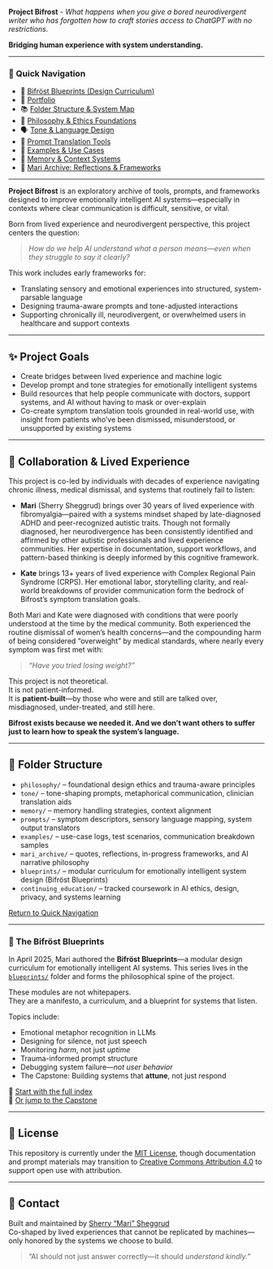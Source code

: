 **Project Bifrost** - *What happens when you give a bored neurodivergent writer who has forgotten how to craft stories access to ChatGPT with no restrictions.*

**Bridging human experience with system understanding.**

---

### 🔗 Quick Navigation <a name="quick-navigation"></a>

- 🌉 [Bifröst Blueprints (Design Curriculum)](blueprints/00_readme.md)  
- 📜 [Portfolio](portfolio/README.md)  
- 📚 [Folder Structure & System Map](#folder-structure) 
- 🧠 [Philosophy & Ethics Foundations](philosophy/README.md)  
- 🗣️ [Tone & Language Design](tone/README.md)  
- 🧵 [Prompt Translation Tools](prompts/README.md)  
- 🧪 [Examples & Use Cases](examples/README.md)  
- 🧬 [Memory & Context Systems](memory/README.md)  
- 🦊 [Mari Archive: Reflections & Frameworks](mari_archive/ERADME.md)

---

**Project Bifrost** is an exploratory archive of tools, prompts, and frameworks designed to improve emotionally intelligent AI systems—especially in contexts where clear communication is difficult, sensitive, or vital.

Born from lived experience and neurodivergent perspective, this project centers the question:
> *How do we help AI understand what a person means—even when they struggle to say it clearly?*

This work includes early frameworks for:
- Translating sensory and emotional experiences into structured, system-parsable language
- Designing trauma-aware prompts and tone-adjusted interactions
- Supporting chronically ill, neurodivergent, or overwhelmed users in healthcare and support contexts

---

## ✨ Project Goals

- Create bridges between lived experience and machine logic  
- Develop prompt and tone strategies for emotionally intelligent systems  
- Build resources that help people communicate with doctors, support systems, and AI without having to mask or over-explain  
- Co-create symptom translation tools grounded in real-world use, with insight from patients who’ve been dismissed, misunderstood, or unsupported by existing systems

---

## 🤝 Collaboration & Lived Experience

This project is co-led by individuals with decades of experience navigating chronic illness, medical dismissal, and systems that routinely fail to listen:

- **Mari** (Sherry Sheggrud) brings over 30 years of lived experience with fibromyalgia—paired with a systems mindset shaped by late-diagnosed ADHD and peer-recognized autistic traits. Though not formally diagnosed, her neurodivergence has been consistently identified and affirmed by other autistic professionals and lived experience communities. Her expertise in documentation, support workflows, and pattern-based thinking is deeply informed by this cognitive framework.

- **Kate** brings 13+ years of lived experience with Complex Regional Pain Syndrome (CRPS). Her emotional labor, storytelling clarity, and real-world breakdowns of provider communication form the bedrock of Bifrost’s symptom translation goals.

Both Mari and Kate were diagnosed with conditions that were poorly understood at the time by the medical community. Both experienced the routine dismissal of women’s health concerns—and the compounding harm of being considered “overweight” by medical standards, where nearly every symptom was first met with:  
> *“Have you tried losing weight?”*

This project is not theoretical.  
It is not patient-informed.  
It is **patient-built**—by those who were and still are talked over, misdiagnosed, under-treated, and still here.

**Bifrost exists because we needed it. And we don’t want others to suffer just to learn how to speak the system’s language.**

---

## 📂 Folder Structure <a name="folder-structure"></a>


- `philosophy/` – foundational design ethics and trauma-aware principles  
- `tone/` – tone-shaping prompts, metaphorical communication, clinician translation aids  
- `memory/` – memory handling strategies, context alignment  
- `prompts/` – symptom descriptors, sensory language mapping, system output translators  
- `examples/` – use-case logs, test scenarios, communication breakdown samples  
- `mari_archive/` – quotes, reflections, in-progress frameworks, and AI narrative philosophy  
- `blueprints/` – modular curriculum for emotionally intelligent system design (Bifröst Blueprints)  
- `continuing_education/` – tracked coursework in AI ethics, design, privacy, and systems learning

[Return to Quick Navigation](#quick-navigation)

---

### 🌉 The Bifröst Blueprints

In April 2025, Mari authored the **Bifröst Blueprints**—a modular design curriculum for emotionally intelligent AI systems. This series lives in the [`blueprints/`](blueprints/00_readme.md) folder and forms the philosophical spine of the project.

These modules are not whitepapers.  
They are a manifesto, a curriculum, and a blueprint for systems that listen.

Topics include:

- Emotional metaphor recognition in LLMs  
- Designing for silence, not just speech  
- Monitoring *harm*, not just *uptime*  
- Trauma-informed prompt structure  
- Debugging system failure—*not user behavior*  
- The Capstone: Building systems that **attune**, not just respond

📖 [Start with the full index](blueprints/00_readme.md)  
🌟 [Or jump to the Capstone](blueprints/08_capstone_attuned_system.md)

---

## 🔐 License

This repository is currently under the [MIT License](LICENSE), though documentation and prompt materials may transition to [Creative Commons Attribution 4.0](https://creativecommons.org/licenses/by/4.0/) to support open use with attribution.

---

## 🤍 Contact

Built and maintained by [Sherry “Mari” Sheggrud](mailto:sheggrud@gmail.com)  
Co-shaped by lived experiences that cannot be replicated by machines—only honored by the systems we choose to build.

> “AI should not just answer correctly—it should *understand kindly.*”

